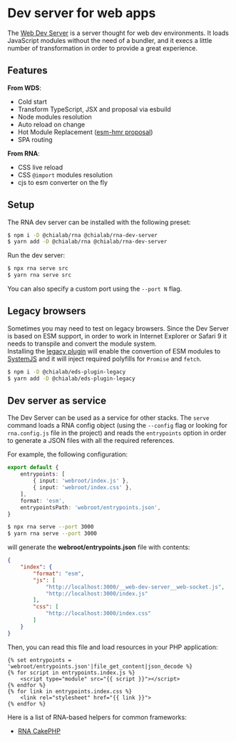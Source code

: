 # Dev server for web apps

The [Web Dev Server](https://modern-web.dev/docs/dev-server/overview/) is a server thought for web dev environments. It loads JavaScript modules without the need of a bundler, and it execs a little number of transformation in order to provide a great experience.

## Features

**From WDS**: 

* Cold start
* Transform TypeScript, JSX and proposal via esbuild
* Node modules resolution
* Auto reload on change
* Hot Module Replacement ([esm-hmr proposal](https://github.com/snowpackjs/esm-hmr))
* SPA routing

**From RNA**:

* CSS live reload
* CSS `@import` modules resolution
* cjs to esm converter on the fly

## Setup

The RNA dev server can be installed with the following preset:

```sh
$ npm i -D @chialab/rna @chialab/rna-dev-server
$ yarn add -D @chialab/rna @chialab/rna-dev-server
```

Run the dev server:

```sh
$ npx rna serve src
$ yarn rna serve src
```

You can also specify a custom port using the `--port N` flag.

## Legacy browsers

Sometimes you may need to test on legacy browsers. Since the Dev Server is based on ESM support, in order to work in Internet Explorer or Safari 9 it needs to transpile and convert the module system.  
Installing the [legacy plugin](https://www.npmjs.com/package/@chialab/eds-plugin-legacy) will enable the convertion of ESM modules to [SystemJS](https://github.com/systemjs/systemjs) and it will inject required polyfills for `Promise` and `fetch`.

```sh
$ npm i -D @chialab/eds-plugin-legacy
$ yarn add -D @chialab/eds-plugin-legacy
```

## Dev server as service

The Dev Server can be used as a service for other stacks. The `serve` command loads a RNA config object (using the `--config` flag or looking for `rna.config.js` file in the project) and reads the `entrypoints` option in order to generate a JSON files with all the required references.

For example, the following configuration:

```ts
export default {
    entrypoints: [
        { input: 'webroot/index.js' },
        { input: 'webroot/index.css' },
    ],
    format: 'esm',
    entrypointsPath: 'webroot/entrypoints.json',
}
```

```sh
$ npx rna serve --port 3000
$ yarn rna serve --port 3000
```

will generate the **webroot/entrypoints.json** file with contents:

```json
{
    "index": {
        "format": "esm",
        "js": [
            "http://localhost:3000/__web-dev-server__web-socket.js",
            "http://localhost:3000/index.js"
        ],
        "css": [
            "http://localhost:3000/index.css"
        ]
    }
}
```

Then, you can read this file and load resources in your PHP application:

```twig
{% set entrypoints = 'webroot/entrypoints.json'|file_get_content|json_decode %}
{% for script in entrypoints.index.js %}
    <script type="module" src="{{ script }}"></script>
{% endfor %}
{% for link in entrypoints.index.css %}
    <link rel="stylesheet" href="{{ link }}">
{% endfor %}
```

Here is a list of RNA-based helpers for common frameworks:

* [RNA CakePHP](https://github.com/chialab/rna-cakephp)
